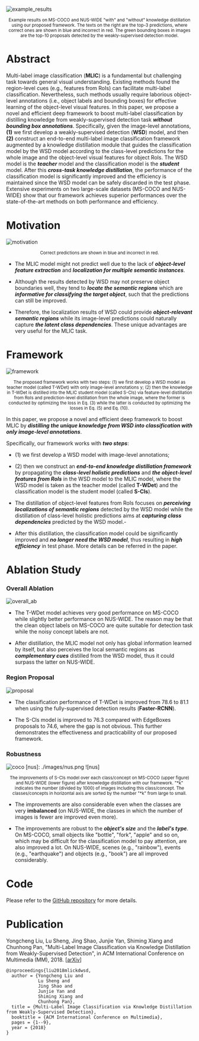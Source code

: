 [example_results]: ./images/example_results.png
![example_results]
<p align = 'center'>
    <small>Example results on MS-COCO and NUS-WIDE "with" and "without" knowledge distillation using our proposed framework. The texts on the right are the top-3 predictions, where correct ones are shown in blue and incorrect in red. The green bounding boxes in images are the top-10 proposals detected by the weakly-supervised detection model.</small>
</p>

# Abstract   

Multi-label image classification (__MLIC__) is a fundamental but challenging task towards general visual understanding. Existing methods found the region-level cues (e.g., features from RoIs) can facilitate multi-label classification. Nevertheless, such methods usually require laborious object-level annotations (i.e., object labels and bounding boxes) for effective learning of the object-level visual features. In this paper, we propose a novel and efficient deep framework to boost multi-label classification by distilling knowledge from weakly-supervised detection task ___without bounding box annotations___. Specifically, given the image-level annotations, __(1)__ we first develop a weakly-supervised detection (__WSD__) model, and then __(2)__ construct an end-to-end multi-label image classification framework augmented by a knowledge distillation module that guides the classification model by the WSD model according to the class-level predictions for the whole image and the object-level visual features for object RoIs. The WSD model is the ___teacher___ model and the classification model is the ___student___ model. After this ___cross-task knowledge distillation___, the performance of the classification model is significantly improved and the efficiency is maintained since the WSD model can be safely discarded in the test phase. Extensive experiments on two large-scale datasets (MS-COCO and NUS-WIDE) show that our framework achieves superior performances over the state-of-the-art methods on both performance and efficiency.

# Motivation

[motivation]: ./images/motivation.jpg
![motivation]
<p align = 'center'>
<small>Correct predictions are shown in blue and incorrect in red.</small>
</p>

- The MLIC model might not predict well due to the lack of ___object-level feature extraction___ and ___localization for multiple semantic instances___.

- Although the results detected by WSD may not preserve object boundaries well, they tend to ___locate the semantic regions___ which are ___informative for classifying the target object___, such that the predictions can still be improved.

- Therefore, the localization results of WSD could provide ___object-relevant semantic regions___ while its image-level predictions could naturally capture ___the latent class dependencies___. These unique advantages are very useful for the MLIC task.

# Framework

[framework]: ./images/framework.png
![framework]
<p align = 'center'>
<small>The proposed framework works with two steps: (1) we first develop a WSD model as teacher model (called T-WDet) with only image-level annotations y; (2) then the knowledge in T-WDet is distilled into the MLIC student model (called S-Cls) via feature-level distillation from RoIs and prediction-level distillation from the whole image, where the former is conducted by optimizing the loss in Eq. (3) while the latter is conducted by optimizing the losses in Eq. (5) and Eq. (10). </small>
</p>

In this paper, we propose a novel and efficient deep framework to boost MLIC by ___distilling the unique knowledge from WSD into classification with only image-level annotations___.

Specifically, our framework works with ___two steps___:

- (1) we first develop a WSD model with image-level annotations; 
- (2) then we construct an ___end-to-end knowledge distillation framework___ by propagating the ___class-level holistic predictions___ and ___the object-level features from RoIs___ in the WSD model to the MLIC model, where the WSD model is taken as the teacher model (called __T-WDet__) and the classification model is the student model (called __S-Cls__).


- The distillation of object-level features from RoIs focuses on ___perceiving localizations of semantic regions___ detected by the WSD model while the distillation of class-level holistic predictions aims at ___capturing class dependencies___ predicted by the WSD model.-

- After this distillation, the classification model could be significantly improved and ___no longer need the WSD model___, thus resulting in ___high efficiency___ in test phase. More details can be referred in the paper.

# Ablation Study

### Overall Ablation

[overall_ab]: ./images/overall_ab.jpg
![overall_ab]

- The T-WDet model achieves very good performance on MS-COCO while slightly better performance on NUS-WIDE. The reason may be that the clean object labels on MS-COCO are quite suitable for detection task while the noisy concept labels are not.

- After distillation, the MLIC model not only has global information learned by itself, but also perceives the local semantic regions as ___complementary cues___ distilled from the WSD model, thus it could surpass the latter on NUS-WIDE.

### Region Proposal

[proposal]: ./images/proposal.jpg
![proposal]

- The classification performance of T-WDet is improved from 78.6 to 81.1 when using the fully-supervised detection results (__Faster-RCNN__).

- The S-Cls model is improved to 76.3 compared with EdgeBoxes proposals to 74.6, where the gap is not obvious. This further demonstrates the effectiveness and practicability of our proposed framework.

### Robustness 

[coco]: ./images/coco.png
![coco]
[nus]: ./images/nus.png
![nus]
<p align = 'center'><small>The improvements of S-Cls model over each class/concept on MS-COCO (upper figure) and NUS-WIDE (lower figure) after knowledge distillation with our framework. "*k" indicates the number (divided by 1000) of images including this class/concept. The classes/concepts in horizontal axis are sorted by the number "*k" from large to small.</small></p>

- The improvements are also considerable even when the classes are very __imbalanced__ (on NUS-WIDE, the classes in which the number of images is fewer are improved even more).

- The improvements are robust to the ___object's size___ and the ___label's type___. On MS-COCO, small objects like "bottle", "fork", "apple" and so on, which may be difficult for the classification model to pay attention, are also improved a lot. On NUS-WIDE, scenes (e.g., "rainbow"), events (e.g., "earthquake") and objects (e.g., "book") are all improved considerably.

# Code

Please refer to the [GitHub repository](https://github.com/Yochengliu/MLIC-KD-WSD) for more details. 

# Publication

Yongcheng Liu, Lu Sheng, Jing Shao, Junjie Yan, Shiming Xiang and Chunhong Pan, "Multi-Label Image Classification via Knowledge Distillation from Weakly-Supervised Detection", in ACM International Conference on Multimedia (MM), 2018. [[arXiv]()]

```
@inproceedings{liu2018mlickdwsd,   
  author = {Yongcheng Liu and    
            Lu Sheng and    
            Jing Shao and   
            Junjie Yan and   
            Shiming Xiang and   
            Chunhong Pan},   
  title = {Multi-Label Image Classification via Knowledge Distillation from Weakly-Supervised Detection},   
  booktitle = {ACM International Conference on Multimedia},    
  pages = {1--9},  
  year = {2018}   
}   
```
